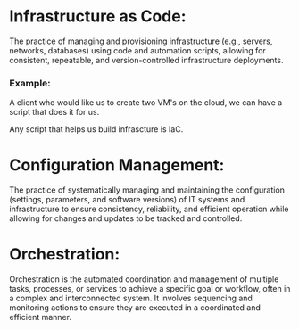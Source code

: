 # Infrastructure as Code:

The practice of managing and provisioning infrastructure (e.g., servers, networks, databases) using code and automation scripts, allowing for consistent, repeatable, and version-controlled infrastructure deployments.

### Example:

A client who would like us to create two VM's on the cloud, we can have a script that does it for us. 

Any script that helps us build infrascture is IaC.

# Configuration Management:

The practice of systematically managing and maintaining the configuration (settings, parameters, and software versions) of IT systems and infrastructure to ensure consistency, reliability, and efficient operation while allowing for changes and updates to be tracked and controlled.

# Orchestration:

Orchestration is the automated coordination and management of multiple tasks, processes, or services to achieve a specific goal or workflow, often in a complex and interconnected system. It involves sequencing and monitoring actions to ensure they are executed in a coordinated and efficient manner.
